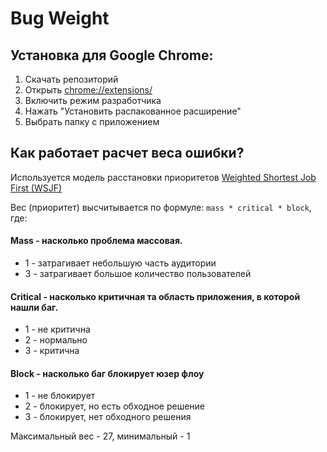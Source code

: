 # Bug Weight

## Установка для Google Chrome:
1. Скачать репозиторий
2. Открыть [chrome://extensions/]()
3. Включить режим разработчика
4. Нажать "Установить распакованное расширение"
5. Выбрать папку с приложением

## Как работает расчет веса ошибки?
Используется модель расстановки приоритетов 
[Weighted Shortest Job First (WSJF)](https://en.wikipedia.org/wiki/Shortest_job_next#Weighted_shortest_job_first)

Вес (приоритет) высчитывается по формуле: `mass * critical * block`, где:

#### Mass - насколько проблема массовая.
- 1 - затрагивает небольшую часть аудитории
- 3 - затрагивает большое количество пользователей

#### Critical - насколько критичная та область приложения, в которой нашли баг.
- 1 - не критична
- 2 - нормально
- 3 - критична

#### Block - насколько баг блокирует юзер флоу
- 1 - не блокирует
- 2 - блокирует, но есть обходное решение
- 3 - блокирует, нет обходного решения

Максимальный вес - 27, минимальный - 1
